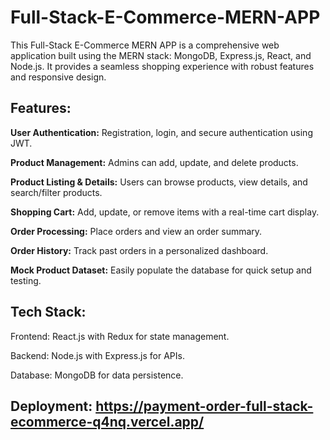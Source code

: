 # Full-Stack-E-Commerce-MERN-APP
This Full-Stack E-Commerce MERN APP is a comprehensive web application built using the MERN stack: MongoDB, Express.js, React, and Node.js. It provides a seamless shopping experience with robust features and responsive design.

## Features:
**User Authentication:** Registration, login, and secure authentication using JWT.

**Product Management:** Admins can add, update, and delete products.

**Product Listing & Details:** Users can browse products, view details, and search/filter products.

**Shopping Cart:** Add, update, or remove items with a real-time cart display.

**Order Processing:** Place orders and view an order summary.

**Order History:** Track past orders in a personalized dashboard.

**Mock Product Dataset:** Easily populate the database for quick setup and testing.

## Tech Stack:

Frontend: React.js with Redux for state management.

Backend: Node.js with Express.js for APIs.

Database: MongoDB for data persistence.


## Deployment: https://payment-order-full-stack-ecommerce-q4nq.vercel.app/
